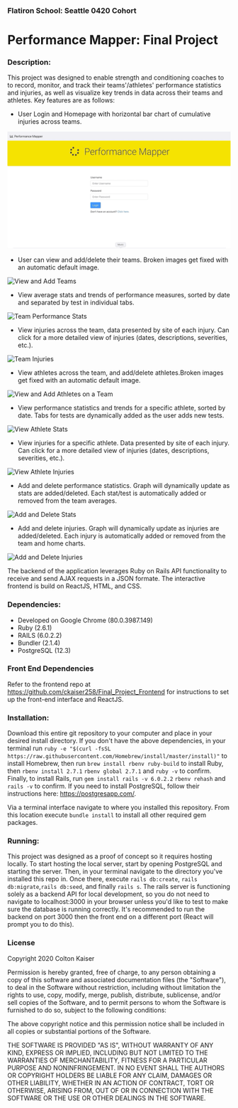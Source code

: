 ### Flatiron School: Seattle 0420 Cohort
# Performance Mapper: Final Project

### Description: 
This project was designed to enable strength and conditioning coaches to to record, monitor, and track their teams'/athletes' performance statistics and injuries, as well as visualize key trends in data across their teams and athletes. Key features are as follows:

* User Login and Homepage with horizontal bar chart of cumulative injuries across teams.

![Login and Home Page](README_assets/login_and_home_page.gif)

* User can view and add/delete their teams. Broken images get fixed with an automatic default image.

![View and Add Teams](README_assets/view_and_add_teams_with_default_image.gif)

* View average stats and trends of performance measures, sorted by date and separated by test in individual tabs.

![Team Performance Stats](README_assets/view_team_performance_stats.gif)

* View injuries across the team, data presented by site of each injury. Can click for a more detailed view of injuries (dates, descriptions, severities, etc.).

![Team Injuries](README_assets/view_team_injuries.gif)

* View athletes across the team, and add/delete athletes.Broken images get fixed with an automatic default image.

![View and Add Athletes on a Team](README_assets/view_and_add_team_athletes.gif)

* View performance statistics and trends for a specific athlete, sorted by date. Tabs for tests are dynamically added as the user adds new tests.

![View Athlete Stats](README_assets/view_athlete_stats.gif)

* View injuries for a specific athlete. Data presented by site of each injury. Can click for a more detailed view of injuries (dates, descriptions, severities, etc.). 

![View Athlete Injuries](README_assets/view_athlete_injuries.gif)

* Add and delete performance statistics. Graph will dynamically update as stats are added/deleted. Each stat/test is automatically added or removed from the team averages.

![Add and Delete Stats](README_assets/add_and_delete_stats.gif)

* Add and delete injuries. Graph will dynamically update as injuries are added/deleted. Each injury is automatically added or removed from the team and home charts.

![Add and Delete Injuries](README_assets/add_and_delete_injuries.gif)


The backend of the application leverages Ruby on Rails API functionality to receive and send AJAX requests in a JSON formate. The interactive frontend is build on ReactJS, HTML, and CSS.

### Dependencies:
* Developed on Google Chrome (80.0.3987.149)
* Ruby (2.6.1)
* RAILS (6.0.2.2)
* Bundler (2.1.4)
* PostgreSQL (12.3)

### Front End Dependencies
Refer to the frontend repo at https://github.com/ckaiser258/Final_Project_Frontend for instructions to set up the front-end interface and ReactJS.

### Installation:

Download this entire git repository to your computer and place in your desired install directory. If you don't have the above dependencies, in your terminal run `ruby -e "$(curl -fsSL https://raw.githubusercontent.com/Homebrew/install/master/install)"` to install Homebrew, then run `brew install rbenv ruby-build` to install Ruby, then `rbenv install 2.7.1` `rbenv global 2.7.1` and `ruby -v` to confirm. Finally, to install Rails, run `gem install rails -v 6.0.2.2` `rbenv rehash` and `rails -v` to confirm. If you need to install PostgreSQL, follow their instructions here: https://postgresapp.com/.

Via a terminal interface navigate to where you installed this repository. From this location execute ```bundle install``` to install all other required gem packages. 

### Running:
This project was designed as a proof of concept so it requires hosting locally. To start hosting the local server, start by opening PostgreSQL and starting the server. Then, in your terminal navigate to the directory you've installed this repo in. Once there, execute `rails db:create`, `rails db:migrate`,`rails db:seed`, and finally ```rails s```. The rails server is functioning solely as a backend API for local development, so you do not need to navigate to localhost:3000 in your browser unless you'd like to test to make sure the database is running correctly. It's recommended to run the backend on port 3000 then the front end on a different port (React will prompt you to do this).

### License
Copyright 2020 Colton Kaiser

Permission is hereby granted, free of charge, to any person obtaining a copy of this software and associated documentation files (the "Software"), to deal in the Software without restriction, including without limitation the rights to use, copy, modify, merge, publish, distribute, sublicense, and/or sell copies of the Software, and to permit persons to whom the Software is furnished to do so, subject to the following conditions:

The above copyright notice and this permission notice shall be included in all copies or substantial portions of the Software.

THE SOFTWARE IS PROVIDED "AS IS", WITHOUT WARRANTY OF ANY KIND, EXPRESS OR IMPLIED, INCLUDING BUT NOT LIMITED TO THE WARRANTIES OF MERCHANTABILITY, FITNESS FOR A PARTICULAR PURPOSE AND NONINFRINGEMENT. IN NO EVENT SHALL THE AUTHORS OR COPYRIGHT HOLDERS BE LIABLE FOR ANY CLAIM, DAMAGES OR OTHER LIABILITY, WHETHER IN AN ACTION OF CONTRACT, TORT OR OTHERWISE, ARISING FROM, OUT OF OR IN CONNECTION WITH THE SOFTWARE OR THE USE OR OTHER DEALINGS IN THE SOFTWARE.
